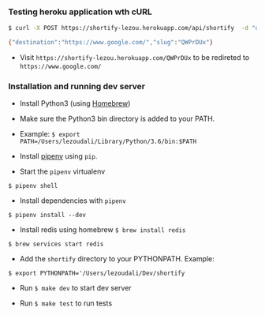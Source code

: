 ### Testing heroku application wth cURL

```bash
$ curl -X POST https://shortify-lezou.herokuapp.com/api/shortify  -d "destination=https://www.google.com/"

{"destination":"https://www.google.com/","slug":"QWPrDUx"}
```

- Visit `https://shortify-lezou.herokuapp.com/QWPrDUx` to be redireted to `https://www.google.com/`

### Installation and running dev server

- Install Python3 (using [Homebrew](http://docs.python-guide.org/en/latest/starting/install3/osx/))

- Make sure the Python3 bin directory is added to your PATH. 
- Example:
`$ export PATH=/Users/lezoudali/Library/Python/3.6/bin:$PATH`

- Install [pipenv](https://docs.pipenv.org/) using `pip`.

- Start the `pipenv` virtualenv

`$ pipenv shell`

- Install dependencies with `pipenv`

`$ pipenv install --dev`

- Install redis using homebrew
`$ brew install redis`

`$ brew services start redis`

- Add the `shortify` directory to your PYTHONPATH. Example:

`$ export PYTHONPATH='/Users/lezoudali/Dev/shortify`

- Run `$ make dev` to start dev server

- Run `$ make test` to run tests
